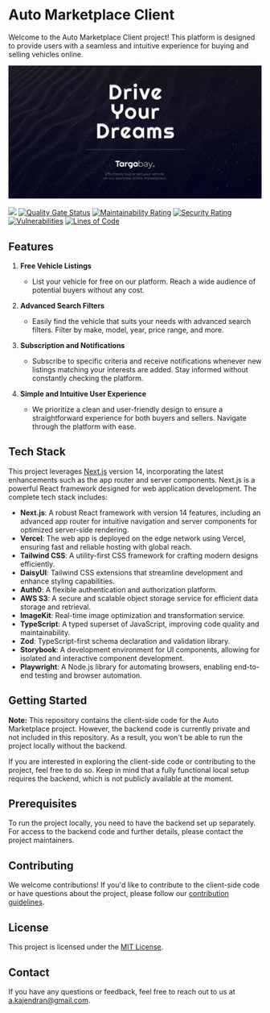 # Auto Marketplace Client

Welcome to the Auto Marketplace Client project! This platform is designed to provide users with a seamless and intuitive experience for buying and selling vehicles online.

<a href="https://auto-marketplace.vercel.app/LK">
    <img alt="preview-image" src="public/images/banner.jpg" width="1024">
</a>

<br>

![](https://api.checklyhq.com/v1/badges/checks/d8ee5b92-7ff0-4809-9cc4-405274b5411b?style=flat&theme=default)
[![Quality Gate Status](https://sonarcloud.io/api/project_badges/measure?project=kaje94_auto-marketplace-client&metric=alert_status)](https://sonarcloud.io/summary/new_code?id=kaje94_auto-marketplace-client)
[![Maintainability Rating](https://sonarcloud.io/api/project_badges/measure?project=kaje94_auto-marketplace-client&metric=sqale_rating)](https://sonarcloud.io/summary/new_code?id=kaje94_auto-marketplace-client)
[![Security Rating](https://sonarcloud.io/api/project_badges/measure?project=kaje94_auto-marketplace-client&metric=security_rating)](https://sonarcloud.io/summary/new_code?id=kaje94_auto-marketplace-client)
[![Vulnerabilities](https://sonarcloud.io/api/project_badges/measure?project=kaje94_auto-marketplace-client&metric=vulnerabilities)](https://sonarcloud.io/summary/new_code?id=kaje94_auto-marketplace-client)
[![Lines of Code](https://sonarcloud.io/api/project_badges/measure?project=kaje94_auto-marketplace-client&metric=ncloc)](https://sonarcloud.io/summary/new_code?id=kaje94_auto-marketplace-client)

## Features

1. **Free Vehicle Listings**

    - List your vehicle for free on our platform. Reach a wide audience of potential buyers without any cost.

2. **Advanced Search Filters**

    - Easily find the vehicle that suits your needs with advanced search filters. Filter by make, model, year, price range, and more.

3. **Subscription and Notifications**

    - Subscribe to specific criteria and receive notifications whenever new listings matching your interests are added. Stay informed without constantly checking the platform.

4. **Simple and Intuitive User Experience**
    - We prioritize a clean and user-friendly design to ensure a straightforward experience for both buyers and sellers. Navigate through the platform with ease.

## Tech Stack

This project leverages [Next.js](https://nextjs.org/) version 14, incorporating the latest enhancements such as the app router and server components. Next.js is a powerful React framework designed for web application development. The complete tech stack includes:

-   **Next.js**: A robust React framework with version 14 features, including an advanced app router for intuitive navigation and server components for optimized server-side rendering.
-   **Vercel**: The web app is deployed on the edge network using Vercel, ensuring fast and reliable hosting with global reach.
-   **Tailwind CSS**: A utility-first CSS framework for crafting modern designs efficiently.
-   **DaisyUI**: Tailwind CSS extensions that streamline development and enhance styling capabilities.
-   **Auth0**: A flexible authentication and authorization platform.
-   **AWS S3**: A secure and scalable object storage service for efficient data storage and retrieval.
-   **ImageKit**: Real-time image optimization and transformation service.
-   **TypeScript**: A typed superset of JavaScript, improving code quality and maintainability.
-   **Zod**: TypeScript-first schema declaration and validation library.
-   **Storybook**: A development environment for UI components, allowing for isolated and interactive component development.
-   **Playwright**: A Node.js library for automating browsers, enabling end-to-end testing and browser automation.

## Getting Started

**Note:**
This repository contains the client-side code for the Auto Marketplace project. However, the backend code is currently private and not included in this repository. As a result, you won't be able to run the project locally without the backend.

If you are interested in exploring the client-side code or contributing to the project, feel free to do so. Keep in mind that a fully functional local setup requires the backend, which is not publicly available at the moment.

## Prerequisites

To run the project locally, you need to have the backend set up separately. For access to the backend code and further details, please contact the project maintainers.

## Contributing

We welcome contributions! If you'd like to contribute to the client-side code or have questions about the project, please follow our [contribution guidelines](.github/CONTRIBUTING.md).

## License

This project is licensed under the [MIT License](LICENSE).

## Contact

If you have any questions or feedback, feel free to reach out to us at [a.kajendran@gmail.com](mailto:a.kajendran@gmail.com).
